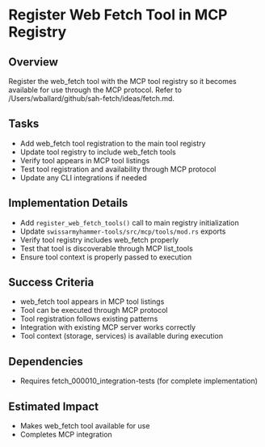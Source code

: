 # Register Web Fetch Tool in MCP Registry

## Overview
Register the web_fetch tool with the MCP tool registry so it becomes available for use through the MCP protocol. Refer to /Users/wballard/github/sah-fetch/ideas/fetch.md.

## Tasks
- Add web_fetch tool registration to the main tool registry
- Update tool registry to include web_fetch tools
- Verify tool appears in MCP tool listings
- Test tool registration and availability through MCP protocol
- Update any CLI integrations if needed

## Implementation Details
- Add `register_web_fetch_tools()` call to main registry initialization
- Update `swissarmyhammer-tools/src/mcp/tools/mod.rs` exports
- Verify tool registry includes web_fetch properly
- Test that tool is discoverable through MCP list_tools
- Ensure tool context is properly passed to execution

## Success Criteria
- web_fetch tool appears in MCP tool listings
- Tool can be executed through MCP protocol
- Tool registration follows existing patterns
- Integration with existing MCP server works correctly
- Tool context (storage, services) is available during execution

## Dependencies
- Requires fetch_000010_integration-tests (for complete implementation)

## Estimated Impact
- Makes web_fetch tool available for use
- Completes MCP integration